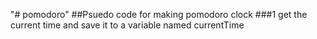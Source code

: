 "# pomodoro" 
##Psuedo code for making pomodoro clock
###1 get the current time and save it to a variable named currentTime

